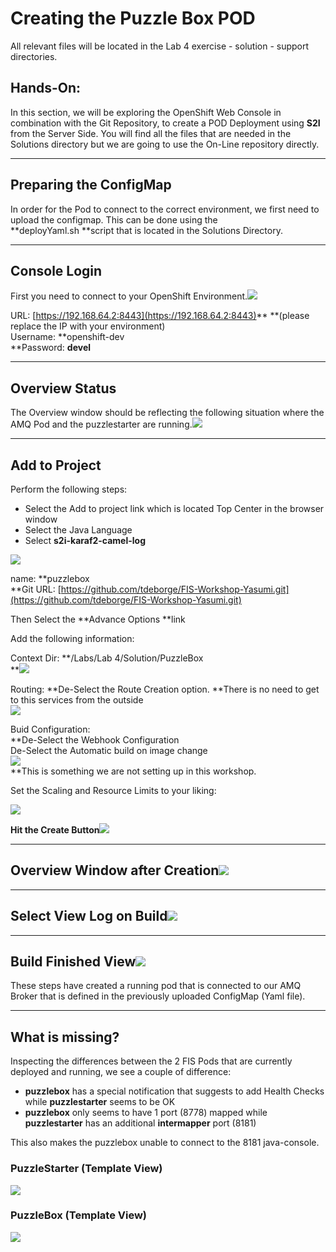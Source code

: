 # Creating the Puzzle Box POD

All relevant files will be located in the Lab 4 exercise - solution - support directories.

## Hands-On:

In this section, we will be exploring the OpenShift Web Console in combination with the Git Repository, to create a POD Deployment using **S2I** from the Server Side. You will find all the files that are needed in the Solutions directory but we are going to use the On-Line repository directly.

---

## Preparing the ConfigMap

In order for the Pod to connect to the correct environment, we first need to upload the configmap. This can be done using the  
**deployYaml.sh **script that is located in the Solutions Directory.

---

## Console Login

First you need to connect to your OpenShift Environment.![](/assets/ocpLogin.png)

URL: [https://192.168.64.2:8443](https://192.168.64.2:8443)** **\(please replace the IP with your environment\)  
Username: **openshift-dev                  
**Password: **devel**

---

## Overview Status

The Overview window should be reflecting the following situation where the AMQ Pod and the puzzlestarter are running.![](/assets/ocpboxoverview.png)

---

## Add to Project

Perform the following steps:

* Select the Add to project link which is located Top Center in the browser window
* Select the Java Language
* Select **s2i-karaf2-camel-log**

![](/assets/ocpboxcamelloginit.png)

name: **puzzlebox            
**Git URL: [https://github.com/tdeborge/FIS-Workshop-Yasumi.git](https://github.com/tdeborge/FIS-Workshop-Yasumi.git)

Then Select the **Advance Options **link

Add the following information:

Context Dir: **/Labs/Lab 4/Solution/PuzzleBox            
**![](/assets/ocpboxcontextdir.png)

Routing: **De-Select the Route Creation option. **There is no need to get to this services from the outside  
![](/assets/ocpboxrouting.png)

Buid Configuration:  
**De-Select the Webhook Configuration  
De-Select the Automatic build on image change            
**![](/assets/ocpboxbuildconfiguration.png)**          
**This is something we are not setting up in this workshop.

Set the Scaling and Resource Limits to your liking:

![](/assets/ocpboxscalingresource.png)

**Hit the Create Button**![](/assets/ocpboxcreated.png)

---

## Overview Window after Creation![](/assets/ocpboxoverviewcreated.png)

---

## Select View Log on Build![](/assets/ocpboxbuildlog.png)

---

## Build Finished View![](/assets/ocpboxbuildfinishedpodup.png)

These steps have created a running pod that is connected to our AMQ Broker that is defined in the previously uploaded ConfigMap \(Yaml file\).

---

## What is missing?

Inspecting the differences between the 2 FIS Pods that are currently deployed and running, we see a couple of difference:

* **puzzlebox** has a special notification that suggests to add Health Checks while **puzzlestarter** seems to be OK
* **puzzlebox** only seems to have 1 port \(8778\) mapped while **puzzlestarter** has an additional **intermapper** port \(8181\)

This also makes the puzzlebox unable to connect to the 8181 java-console.

### PuzzleStarter \(Template View\)

![](/assets/ocpboxpuzzlestartertemplate.png)

### PuzzleBox \(Template View\)

![](/assets/ocpboxpuzzlestartertemplateview.png)

